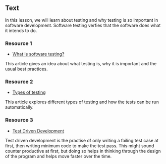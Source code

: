 ## Text

In this lesson, we will learn about testing and why testing is so important in software development. Software testing verfies that the software does what it intends to do.

### Resource 1

- [What is software testing?](https://www.ibm.com/topics/software-testing)

This article gives an idea about what testing is, why it is important and the usual best practices.

### Resource 2

- [Types of testing](https://www.atlassian.com/continuous-delivery/software-testing/types-of-software-testing)

This article explores different types of testing and how the tests can be run automatically.

### Resource 3

- [Test Driven Development](https://developer.ibm.com/articles/5-steps-of-test-driven-development/)

Test driven development is the practise of only writing a failing test case at first, then writing minimum code to make the test pass. This might sound counter productive at first, but doing so helps in thinking through the design of the program and helps move faster over the time.
